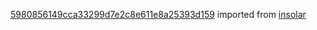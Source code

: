 [5980856149cca33299d7e2c8e611e8a25393d159](https://github.com/insolar/insolar/commit/5980856149cca33299d7e2c8e611e8a25393d159) imported from [insolar](https://github.com/insolar/insolar)
